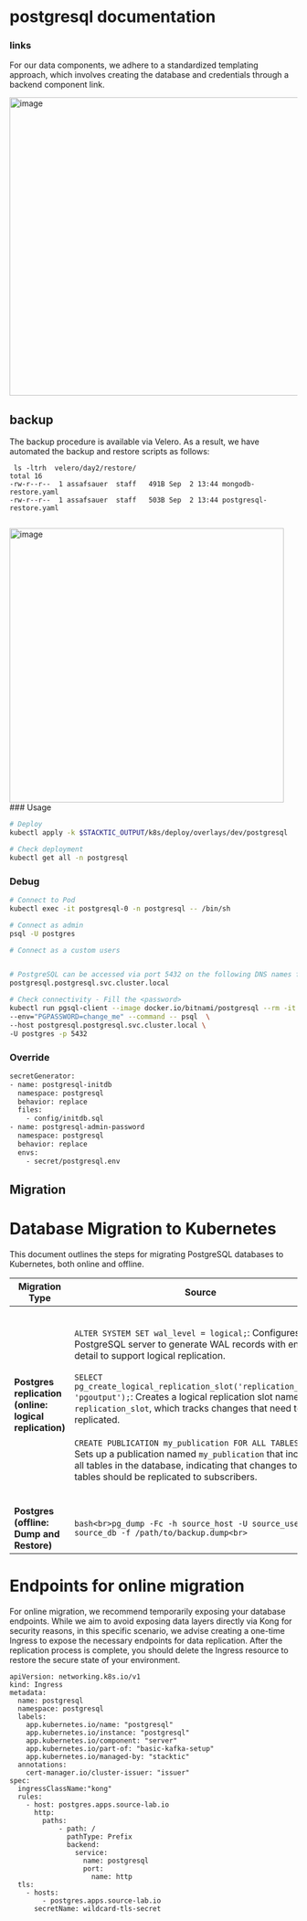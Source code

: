 # postgresql documentation

### links
For our data components, we adhere to a standardized templating approach, which involves creating the database and credentials through a backend component link.  

<img width="522" alt="image" src="https://github.com/user-attachments/assets/1377fab6-00e5-446f-b548-787664e040f0">

## backup 
The backup procedure is available via Velero. As a result, we have automated the backup and restore scripts as follows:
```
 ls -ltrh  velero/day2/restore/
total 16
-rw-r--r--  1 assafsauer  staff   491B Sep  2 13:44 mongodb-restore.yaml
-rw-r--r--  1 assafsauer  staff   503B Sep  2 13:44 postgresql-restore.yaml
 
```
<img width="480" alt="image" src="https://github.com/user-attachments/assets/377c7ad3-6fc2-4f3a-8aab-5a11de098592">
### Usage

```bash
# Deploy
kubectl apply -k $STACKTIC_OUTPUT/k8s/deploy/overlays/dev/postgresql

# Check deployment
kubectl get all -n postgresql
```

### Debug

```bash
# Connect to Pod
kubectl exec -it postgresql-0 -n postgresql -- /bin/sh

# Connect as admin
psql -U postgres

# Connect as a custom users


# PostgreSQL can be accessed via port 5432 on the following DNS names from within your cluster:
postgresql.postgresql.svc.cluster.local

# Check connectivity - Fill the <password>
kubectl run pgsql-client --image docker.io/bitnami/postgresql --rm -it --restart=Never \
--env="PGPASSWORD=change_me" --command -- psql  \
--host postgresql.postgresql.svc.cluster.local \
-U postgres -p 5432
```

### Override

```bash
secretGenerator:
- name: postgresql-initdb
  namespace: postgresql
  behavior: replace
  files:
    - config/initdb.sql
- name: postgresql-admin-password
  namespace: postgresql
  behavior: replace
  envs:
    - secret/postgresql.env
```

## Migration

# Database Migration to Kubernetes

This document outlines the steps for migrating PostgreSQL databases to Kubernetes, both online and offline.

| Migration Type                                   | Source                                                                                                                                                                                                                                                                                                                                                                                                               | Destination (K8s)                                                                                                                                                                                                                                                 |
|--------------------------------------------------|-----------------------------------------------------------------------------------------------------------------------------------------------------------------------------------------------------------------------------------------------------------------------------------------------------------------------------------------------------------------------------------------------------------------------|---------------------------------------------------------------------------------------------------------------------------------------------------------------------------------------------------------------------------------------------------------------------|
| **Postgres replication (online: logical replication)** | `ALTER SYSTEM SET wal_level = logical;`: Configures the PostgreSQL server to generate WAL records with enough detail to support logical replication. <br><br> `SELECT pg_create_logical_replication_slot('replication_slot', 'pgoutput');`: Creates a logical replication slot named `replication_slot`, which tracks changes that need to be replicated. <br><br> `CREATE PUBLICATION my_publication FOR ALL TABLES;`: Sets up a publication named `my_publication` that includes all tables in the database, indicating that changes to these tables should be replicated to subscribers. | Create a Subscription: <br><br> ```sql<br>CREATE SUBSCRIPTION my_subscription CONNECTION 'host=source_host port=5432 dbname=your_db user=your_user password=your_password' PUBLICATION my_publication;<br>``` <br><br> **Purpose:** Connects the Kubernetes PostgreSQL to the source database, subscribing to the publication and starting to replicate changes. |
| **Postgres (offline: Dump and Restore)**         | ```bash<br>pg_dump -Fc -h source_host -U source_user -d source_db -f /path/to/backup.dump<br>```                                                                                                                                                                                                                                                                                                                        | ```bash<br>pg_restore -h k8s_postgres_host -U k8s_user -d k8s_db /path/to/backup.dump<br>```                                                                                                                                                                         |


# Endpoints for online migration
For online migration, we recommend temporarily exposing your database endpoints. While we aim to avoid exposing data layers directly via Kong for security reasons, in this specific scenario, we advise creating a one-time Ingress to expose the necessary endpoints for data replication. After the replication process is complete, you should delete the Ingress resource to restore the secure state of your environment.

```
apiVersion: networking.k8s.io/v1
kind: Ingress
metadata:
  name: postgresql
  namespace: postgresql
  labels:
    app.kubernetes.io/name: "postgresql"
    app.kubernetes.io/instance: "postgresql"
    app.kubernetes.io/component: "server"
    app.kubernetes.io/part-of: "basic-kafka-setup"
    app.kubernetes.io/managed-by: "stacktic"
  annotations:
    cert-manager.io/cluster-issuer: "issuer"
spec:
  ingressClassName:"kong"
  rules:
    - host: postgres.apps.source-lab.io
      http:
        paths:
            - path: /
              pathType: Prefix
              backend:
                service:
                  name: postgresql
                  port:
                    name: http
  tls:
    - hosts:
        - postgres.apps.source-lab.io
      secretName: wildcard-tls-secret
```
